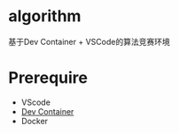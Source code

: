 # algorithm
基于Dev Container + VSCode的算法竞赛环境

# Prerequire

- VScode
- [Dev Container](https://marketplace.visualstudio.com/items?itemName=ms-vscode-remote.remote-containers)
- Docker
